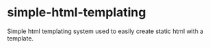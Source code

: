 # simple-html-templating
Simple html templating system used to easily create static html with a template. 

